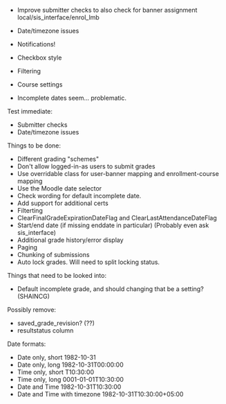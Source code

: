 * Improve submitter checks to also check for banner assignment local/sis\_interface/enrol\_lmb
* Date/timezone issues
* Notifications!
* Checkbox style

* Filtering
* Course settings

* Incomplete dates seem... problematic.


Test immediate:
* Submitter checks
* Date/timezone issues


Things to be done:
* Different grading "schemes"
* Don't allow logged-in-as users to submit grades
* Use overridable class for user-banner mapping and enrollment-course mapping
* Use the Moodle date selector
* Check wording for default incomplete date.
* Add support for additional certs
* Filterting
* ClearFinalGradeExpirationDateFlag and ClearLastAttendanceDateFlag
* Start/end date (if missing enddate in particular) (Probably even ask sis_interface)
* Additional grade history/error display
* Paging
* Chunking of submissions
* Auto lock grades. Will need to split locking status.

Things that need to be looked into:
* Default incomplete grade, and should changing that be a setting? (SHAINCG)

Possibly remove:
* saved\_grade\_revision? (??)
* resultstatus column


Date formats:
* Date only, short 1982-10-31 
* Date only, long 1982-10-31T00:00:00 
* Time only, short T10:30:00 
* Time only, long 0001-01-01T10:30:00 
* Date and Time 1982-10-31T10:30:00 
* Date and Time with timezone 1982-10-31T10:30:00+05:00 

